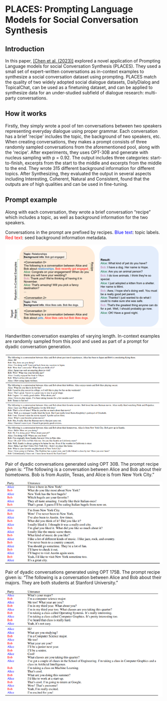 # PLACES: Prompting Language Models for Social Conversation Synthesis

## Introduction

In this paper, [\[Chen et al. (2023)\]](https://arxiv.org/abs/2302.03269) explored  a novel application of Prompting Language models for social Conversation Synthesis (PLACES). They used a small set of expert-written conversations as in-context examples to synthesize a social conversation dataset using prompting. PLACES match the quality of two widely adopted social dialogue datasets, DailyDialog and TopicalChat, can be used as a finetuning dataset, and can be applied to synthesize data for an under-studied subfield of dialogue research: multi-party conversations. 

## How it works

Firstly, they simply wrote a pool of ten conversations between two speakers representing everyday dialogue using proper grammar. Each conversation has a brief 'recipe' includes the topic, the background of two speakers, etc. When creating conversations, they makes a prompt consists of three randomly sampled conversations from the aforementioned pool, along with the 'recipe'. After experiments, they uses OPT-30B and generate with nucleus sampling with p = 0.92. The output includes three categories: start-to-finish, excerpts from the start to the middle and  excerpts from the middle to the end. They wrote 315 different background information for different topics. After Synthesizing, they evaluated the output in several aspects including Interesting, Coherent, Natural and Consistent, found that the outputs are of high qualities and can be used in fine-tuning. 

## Prompt example

Along with each conversation, they wrote a brief conversation “recipe” which includes a topic, as well as background information for the two speakers.

Conversations in the prompt are prefixed by recipes. <font color="blue">Blue text</font>: topic labels. <font color="red">Red text</font>: seed background information metadata.

![](./111315.png)

 Handwritten conversation examples of varying length. In-context examples are randomly sampled from this pool and used as part of a prompt for dyadic conversation generation.

![](./193736.png)

Pair of dyadic conversations generated using OPT 30B. The prompt recipe given is: “The following is a conversation between Alice and Bob about their hometowns. Bob is from Austin, Texas, and Alice is from New York City.”

![](./193945.png)

Pair of dyadic conversations generated using OPT 175B. The prompt recipe given is: “The following is a conversation between Alice and Bob about their majors. They are both students at Stanford University.”

![Screenshot 2023-06-27 193955](./193955.png)
